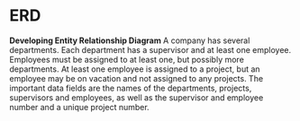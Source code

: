 # ERD
**Developing Entity Relationship Diagram**
A company has several departments. Each department has a supervisor and
at least one employee. Employees must be assigned to at least one, but
possibly more departments. At least one employee is assigned to a project,
but an employee may be on vacation and not assigned to any projects. The
important data fields are the names of the departments, projects, supervisors
and employees, as well as the supervisor and employee number and a unique
project number.

